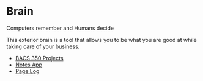 # Brain

Computers remember and Humans decide

This exterior brain is a tool that allows you to be what you are good at while taking care of your business.

* [BACS 350 Projects](http://unco-bacs.org/bacs_350/solution)
* [Notes App](notes.php)
* [Page Log](pagelog.php)

